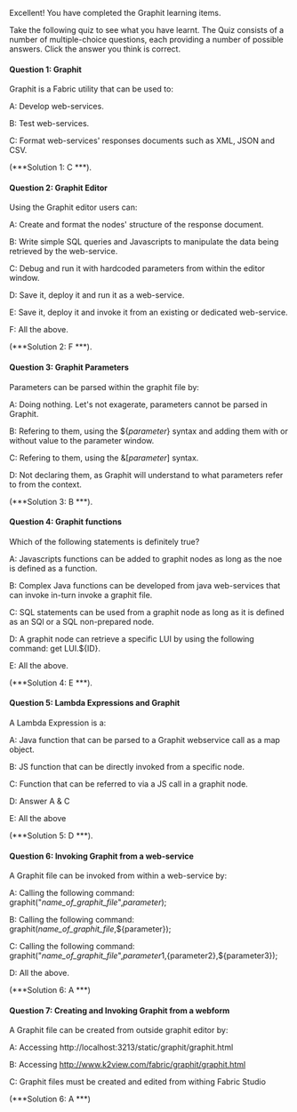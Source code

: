 
Excellent! 
You have completed the Graphit learning items.


Take the following quiz to see what you have learnt. The Quiz consists of a number of multiple-choice questions, each providing a number of possible answers. Click the answer you think is correct. 



#### Question 1: Graphit

Graphit is a Fabric utility that can be used to:

A: Develop web-services.

B: Test web-services. 

C: Format web-services' responses documents such as XML, JSON and CSV.

(***Solution 1: C ***).



#### Question 2: Graphit Editor

Using the Graphit editor users can:

A: Create and format the nodes' structure of the response document.

B: Write simple SQL queries and Javascripts to manipulate the data being retrieved by the web-service.

C: Debug and run it with hardcoded parameters from within the editor window.

D: Save it, deploy it and run it as a web-service.

E: Save it, deploy it and invoke it from an existing or dedicated web-service.

F: All the above.

(***Solution 2: F ***).



#### Question 3: Graphit Parameters

Parameters can be parsed within the graphit file by:

A: Doing nothing. Let's not exagerate, parameters cannot be parsed in Graphit.

B: Refering to them, using the ${*parameter*} syntax and adding them with or without value to the parameter window.

C: Refering to them, using the &[*parameter*] syntax.

D: Not declaring them, as Graphit will understand to what parameters refer to from the context.  

(***Solution 3: B ***).



#### Question 4: Graphit functions

Which of the following statements is definitely true?

A: Javascripts functions can be added to graphit nodes as long as the noe is defined as a function.

B: Complex Java functions can be developed from java web-services that can invoke in-turn invoke a graphit file.

C: SQL statements can be used from a graphit node as long as it is defined as an SQl or a SQL non-prepared node.

D: A graphit node can retrieve a specific LUI by using the following command: get LUI.${ID}.

E: All the above.

(***Solution 4: E ***).



#### Question 5: Lambda Expressions and Graphit

A Lambda Expression is a:

A: Java function that can be parsed to a Graphit webservice call as a map object.

B: JS function that can be directly invoked from a specific node.

C: Function that can be referred to via a JS call in a graphit node.

D: Answer A & C

E: All the above

(***Solution 5: D ***).


#### Question 6: Invoking Graphit from a web-service

A Graphit file can be invoked from within a web-service by:

A: Calling the following command: graphit("*name_of_graphit_file*",*parameter*);

B: Calling the following command: graphit(*name_of_graphit_file*,${parameter});

C: Calling the following command: graphit("*name_of_graphit_file*",${parameter1},${parameter2},${parameter3});

D: All the above.

(***Solution 6: A ***)


#### Question 7: Creating and Invoking Graphit from a webform

A Graphit file can be created from outside graphit editor by:

A: Accessing http://localhost:3213/static/graphit/graphit.html

B: Accessing http://www.k2view.com/fabric/graphit/graphit.html

C: Graphit files must be created and edited from withing Fabric Studio

(***Solution 6: A ***)


